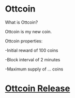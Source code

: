 Ottcoin 
================================

What is Ottcoin?

Ottcoin is my new coin. 

Ottcoin properties:

-Initial reward of 100 coins

-Block interval of 2 minutes

-Maximum supply of ... coins

# [Ottcoin Release](https://github.com/seattletour/ottcoin/releases/tag/v0.8)
